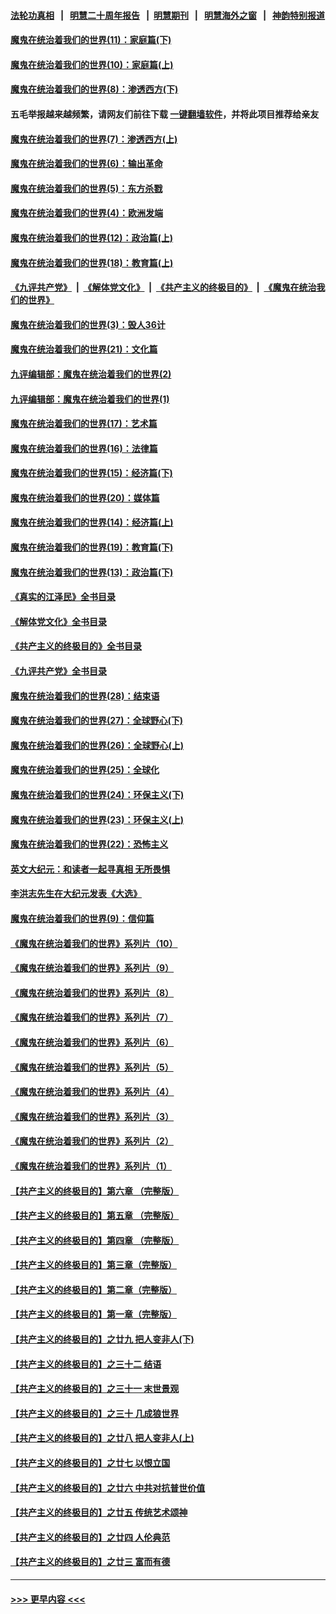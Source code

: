 #### [法轮功真相](https://github.com/gfw-breaker/truth/blob/master/README.md?t=0) &nbsp;&nbsp;|&nbsp;&nbsp; [明慧二十周年报告](https://github.com/gfw-breaker/mh-reports/blob/master/README.md?t=0) &nbsp;&nbsp;|&nbsp;&nbsp;[明慧期刊](https://github.com/gfw-breaker/mh-qikan) &nbsp;&nbsp;|&nbsp;&nbsp; [明慧海外之窗](https://github.com/gfw-breaker/mh-news/blob/master/README.md?t=0) &nbsp;&nbsp;|&nbsp;&nbsp; [神韵特别报道](https://github.com/gfw-breaker/mh-news/blob/master/shenyun.md?t=0)
#### [魔鬼在统治着我们的世界(11)：家庭篇(下)](../pages/nsc422/n10440961.md?t=12050950) 
#### [魔鬼在统治着我们的世界(10)：家庭篇(上)](../pages/nsc422/n10435448.md?t=12050950) 
#### [魔鬼在统治着我们的世界(8)：渗透西方(下)](../pages/nsc422/n10429603.md?t=12050950) 
#### 五毛举报越来越频繁，请网友们前往下载 [一键翻墙软件](https://github.com/gfw-breaker/ssr-accounts)，并将此项目推荐给亲友
#### [魔鬼在统治着我们的世界(7)：渗透西方(上)](../pages/nsc422/n10426013.md?t=12050950) 
#### [魔鬼在统治着我们的世界(6)：输出革命](../pages/nsc422/n10421536.md?t=12050950) 
#### [魔鬼在统治着我们的世界(5)：东方杀戮](../pages/nsc422/n10417707.md?t=12050950) 
#### [魔鬼在统治着我们的世界(4)：欧洲发端](../pages/nsc422/n10414890.md?t=12050950) 
#### [魔鬼在统治着我们的世界(12)：政治篇(上)](../pages/nsc422/n10444576.md?t=12050950) 
#### [魔鬼在统治着我们的世界(18)：教育篇(上)](../pages/nsc422/n10526970.md?t=12050950) 
#### [《九评共产党》](https://github.com/begood0513/9ping.md/blob/master/README.md) &nbsp;|&nbsp; [《解体党文化》](../../../../jtdwh.md/blob/master/README.md)  &nbsp;|&nbsp; [《共产主义的终极目的》](../../../../gczydzjmd.md/blob/master/README.md) &nbsp;|&nbsp; [《魔鬼在统治我们的世界》](../../../../mgztzwmdsj.md/blob/master/README.md) 
#### [魔鬼在统治着我们的世界(3)：毁人36计](../pages/nsc422/n10411583.md?t=12050950) 
#### [魔鬼在统治着我们的世界(21)：文化篇](../pages/nsc422/n10597706.md?t=12050950) 
#### [九评编辑部：魔鬼在统治着我们的世界(2)](../pages/nsc422/n10410036.md?t=12050950) 
#### [九评编辑部：魔鬼在统治着我们的世界(1)](../pages/nsc422/n10406825.md?t=12050950) 
#### [魔鬼在统治着我们的世界(17)：艺术篇](../pages/nsc422/n10499093.md?t=12050950) 
#### [魔鬼在统治着我们的世界(16)：法律篇](../pages/nsc422/n10485969.md?t=12050950) 
#### [魔鬼在统治着我们的世界(15)：经济篇(下)](../pages/nsc422/n10469975.md?t=12050950) 
#### [魔鬼在统治着我们的世界(20)：媒体篇](../pages/nsc422/n10586579.md?t=12050950) 
#### [魔鬼在统治着我们的世界(14)：经济篇(上)](../pages/nsc422/n10457370.md?t=12050950) 
#### [魔鬼在统治着我们的世界(19)：教育篇(下)](../pages/nsc422/n10564808.md?t=12050950) 
#### [魔鬼在统治着我们的世界(13)：政治篇(下)](../pages/nsc422/n10448270.md?t=12050950) 
#### [《真实的江泽民》全书目录](../pages/nsc422/n13721399.md?t=12050950) 
#### [《解体党文化》全书目录](../pages/nsc422/n13721157.md?t=12050950) 
#### [《共产主义的终极目的》全书目录](../pages/nsc422/n13721048.md?t=12050950) 
#### [《九评共产党》全书目录](../pages/nsc422/n13708085.md?t=12050950) 
#### [魔鬼在统治着我们的世界(28)：结束语](../pages/nsc422/n10936246.md?t=12050950) 
#### [魔鬼在统治着我们的世界(27)：全球野心(下)](../pages/nsc422/n10928319.md?t=12050950) 
#### [魔鬼在统治着我们的世界(26)：全球野心(上)](../pages/nsc422/n10900318.md?t=12050950) 
#### [魔鬼在统治着我们的世界(25)：全球化](../pages/nsc422/n10788205.md?t=12050950) 
#### [魔鬼在统治着我们的世界(24)：环保主义(下)](../pages/nsc422/n10695307.md?t=12050950) 
#### [魔鬼在统治着我们的世界(23)：环保主义(上)](../pages/nsc422/n10688613.md?t=12050950) 
#### [魔鬼在统治着我们的世界(22)：恐怖主义](../pages/nsc422/n10614727.md?t=12050950) 
#### [英文大纪元：和读者一起寻真相 无所畏惧](../pages/nsc422/n12542027.md?t=12050950) 
#### [李洪志先生在大纪元发表《大选》](../pages/nsc422/n12534746.md?t=12050950) 
#### [魔鬼在统治着我们的世界(9)：信仰篇](../pages/nsc422/n10432159.md?t=12050950) 
#### [《魔鬼在统治着我们的世界》系列片（10）](../pages/nsc422/n12292670.md?t=12050950) 
#### [《魔鬼在统治着我们的世界》系列片（9）](../pages/nsc422/n12290859.md?t=12050950) 
#### [《魔鬼在统治着我们的世界》系列片（8）](../pages/nsc422/n12287445.md?t=12050950) 
#### [《魔鬼在统治着我们的世界》系列片（7）](../pages/nsc422/n12283425.md?t=12050950) 
#### [《魔鬼在统治着我们的世界》系列片（6）](../pages/nsc422/n12282314.md?t=12050950) 
#### [《魔鬼在统治着我们的世界》系列片（5）](../pages/nsc422/n12281419.md?t=12050950) 
#### [《魔鬼在统治着我们的世界》系列片（4）](../pages/nsc422/n12274024.md?t=12050950) 
#### [《魔鬼在统治着我们的世界》系列片（3）](../pages/nsc422/n12271322.md?t=12050950) 
#### [《魔鬼在统治着我们的世界》系列片（2）](../pages/nsc422/n12269049.md?t=12050950) 
#### [《魔鬼在统治着我们的世界》系列片（1）](../pages/nsc422/n12267575.md?t=12050950) 
#### [【共产主义的终极目的】第六章 （完整版）](../pages/nsc422/n11428913.md?t=12050950) 
#### [【共产主义的终极目的】第五章 （完整版）](../pages/nsc422/n11428912.md?t=12050950) 
#### [【共产主义的终极目的】第四章 （完整版）](../pages/nsc422/n11428907.md?t=12050950) 
#### [【共产主义的终极目的】第三章（完整版）](../pages/nsc422/n11428848.md?t=12050950) 
#### [【共产主义的终极目的】第二章（完整版）](../pages/nsc422/n11428831.md?t=12050950) 
#### [【共产主义的终极目的】第一章（完整版）](../pages/nsc422/n11417651.md?t=12050950) 
#### [【共产主义的终极目的】之廿九 把人变非人(下)](../pages/nsc422/n11344140.md?t=12050950) 
#### [【共产主义的终极目的】之三十二 结语](../pages/nsc422/n11360535.md?t=12050950) 
#### [【共产主义的终极目的】之三十一 末世景观](../pages/nsc422/n11351129.md?t=12050950) 
#### [【共产主义的终极目的】之三十 几成狼世界](../pages/nsc422/n11348280.md?t=12050950) 
#### [【共产主义的终极目的】之廿八 把人变非人(上)](../pages/nsc422/n11340492.md?t=12050950) 
#### [【共产主义的终极目的】之廿七 以恨立国](../pages/nsc422/n11336944.md?t=12050950) 
#### [【共产主义的终极目的】之廿六 中共对抗普世价值](../pages/nsc422/n11324785.md?t=12050950) 
#### [【共产主义的终极目的】之廿五 传统艺术颂神](../pages/nsc422/n11296396.md?t=12050950) 
#### [【共产主义的终极目的】之廿四 人伦典范](../pages/nsc422/n11296397.md?t=12050950) 
#### [【共产主义的终极目的】之廿三 富而有德](../pages/nsc422/n11283598.md?t=12050950) 

----
#### [ >>> 更早内容 <<< ](../indexes/nsc422-earlier.md)
